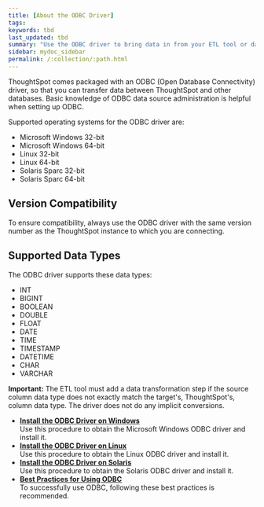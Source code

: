 ```yaml
---
title: [About the ODBC Driver]
tags:
keywords: tbd
last_updated: tbd
summary: "Use the ODBC driver to bring data in from your ETL tool or database."
sidebar: mydoc_sidebar
permalink: /:collection/:path.html
---
```

ThoughtSpot comes packaged with an ODBC (Open Database Connectivity) driver, so that you can transfer data between ThoughtSpot and other databases. Basic knowledge of ODBC data source administration is helpful when setting up ODBC.

Supported operating systems for the ODBC driver are:

-   Microsoft Windows 32-bit
-   Microsoft Windows 64-bit
-   Linux 32-bit
-   Linux 64-bit
-   Solaris Sparc 32-bit
-   Solaris Sparc 64-bit

## Version Compatibility

To ensure compatibility, always use the ODBC driver with the same version number as the ThoughtSpot instance to which you are connecting.

## Supported Data Types

The ODBC driver supports these data types:

-   INT
-   BIGINT
-   BOOLEAN
-   DOUBLE
-   FLOAT
-   DATE
-   TIME
-   TIMESTAMP
-   DATETIME
-   CHAR
-   VARCHAR

**Important:** The ETL tool must add a data transformation step if the source column data type does not exactly match the target's, ThoughtSpot's, column data type. The driver does not do any implicit conversions.

-   **[Install the ODBC Driver on Windows](../../data_integration/clients/install-odbc-windows.html)**  
Use this procedure to obtain the Microsoft Windows ODBC driver and install it.
-   **[Install the ODBC Driver on Linux](../../data_integration/clients/install-odbc-linux.html)**  
Use this procedure to obtain the Linux ODBC driver and install it.
-   **[Install the ODBC Driver on Solaris](../../data_integration/clients/install-odbc-solaris.html)**  
Use this procedure to obtain the Solaris ODBC driver and install it.
-   **[Best Practices for Using ODBC](../../data_integration/clients/odbc-best-practices.html)**  
To successfully use ODBC, following these best practices is recommended.
